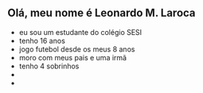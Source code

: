 ## Olá, meu nome é Leonardo M. Laroca
- eu sou um estudante do colégio SESI
- tenho 16 anos
- jogo futebol desde os meus 8 anos
- moro com meus pais e uma irmã
- tenho 4 sobrinhos    
- 
- 
